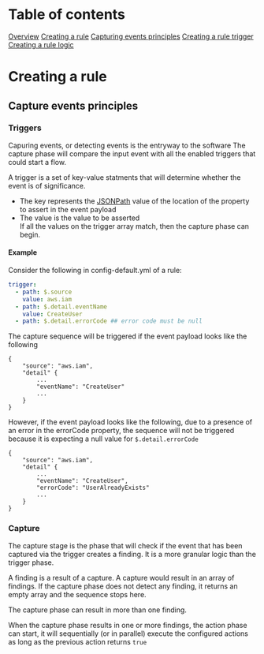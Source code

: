 # Table of contents

[Overview](#overview)
[Creating a rule](#creating-rule)
   [Capturing events principles](#captureevents)
	   [Creating a rule trigger](#rule-trigger)
	   [Creating a rule logic](#rule-logic)


# Creating a rule

## <a name="captureevents"></a>Capture events principles

### Triggers 

Capuring events, or detecting events is the entryway to the software
The capture phase will compare the input event with all the enabled triggers that could start a flow.

A trigger is a set of key-value statments that will determine whether the event is of significance. 
- The key represents the [JSONPath](https://www.toolsqa.com/rest-assured/jsonpath-and-query-json-using-jsonpath/)  value of the location of the property to assert in the event payload
- The value is the value to be asserted<br />
If all the values on the trigger array match, then the capture phase can begin.

#### Example

Consider the following in config-default.yml of a rule:<br />

```yaml
trigger:
  - path: $.source
    value: aws.iam
  - path: $.detail.eventName
    value: CreateUser
  - path: $.detail.errorCode ## error code must be null
```
The capture sequence will be triggered if the event payload looks like the following
```
{
	"source": "aws.iam",
	"detail" {
		...
		"eventName": "CreateUser"
		...
	}
}
```
However, if the event payload looks like the following, due to a presence of an error in the errorCode property, the sequence will not be triggered because it is expecting a null value for `$.detail.errorCode`
```
{
	"source": "aws.iam",
	"detail" {
		...
		"eventName": "CreateUser",
		"errorCode": "UserAlreadyExists"
		...
	}
}
```

### Capture

The capture stage is the phase that will check if the event that has been captured via the trigger creates a finding. It is a more granular logic than the trigger phase.

A finding is a result of a capture. A capture would result in an array of findings. If the capture phase does not detect any finding, it returns an empty array and the sequence stops here.

The capture phase can result in more than one finding.

When the capture phase results in one or more findings, the action phase can start, it will sequentially (or in parallel) execute the configured actions as long as the previous action returns `true`


